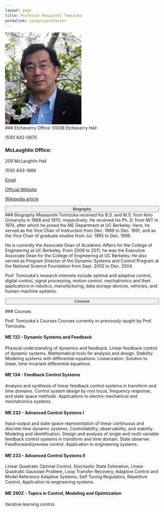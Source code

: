 ```yaml
---
layout: page
title: Professor Masayoshi Tomizuka
permalink: /people/professor
---
```


<div class="col-md-6">
<img src="../assets/images/people/tomizuka_sm.jpg" alt="Professor Tomizuka">
</div>

<div class="col-md-6"><div markdown="1">
### Etcheverry Office:
5100B Etcheverry Hall

(510) 642-0870

### McLaughlin Office:
209 McLaughlin Hall

(510) 643-1666

[Email](mailto:tomizuka@me.berkeley.edu)

[Official Website](http://www.me.berkeley.edu/faculty/tomizuka/)

[Wikipedia article](http://en.wikipedia.org/wiki/Masayoshi_Tomizuka)

</div></div>
<button style="display: block; width: 100%;" data-toggle="collapse" data-target="#bio">Biography</button>
<div id="bio" class="collapse">
<div class="col-md-12"><div markdown="1">
### Biography
Masayoshi Tomizuka received his B.S. and M.S. from Keio University in 1968 and 1970, respectively. He received his Ph. D. from MIT in 1974, after which he joined the ME Department at UC Berkeley. Here, he served as the Vice Chair of Instruction from Dec. 1989 to Dec. 1991, and as the Vice Chair of graduate studies from Jul. 1995 to Dec. 1996.

He is currently the Associate Dean of Academic Affairs for the College of Engineering at UC Berkeley. From 2009 to 2011, he was the Executive Associate Dean for the College of Engineering at UC Berkeley. He also served as Program Director of the Dynamic Systems and Control Program at the National Science Foundation from Sept. 2002 to Dec. 2004.

Prof. Tomizuka's research interests include optimal and adaptive control, digital control, signal processing, motion control, mechatronics and their applications in robotics, manufacturing, data storage devices, vehicles, and human-machine systems.
</div></div>
</div>

<button style="display: block; width: 100%;" data-toggle="collapse" data-target="#courses">Courses</button>

<div id="courses" class="collapse">
<div class="col-md-12"><div markdown="1">
### Courses

Prof. Tomizuka's Courses
Courses currently or previously taught by Prof. Tomizuka.

#### ME 132 - Dynamic Systems and Feedback
Physical understanding of dynamics and feedback. Linear feedback control of dynamic systems. Mathematical tools for analysis and design. Stability. Modeling systems with differential equations. Linearization. Solution to linear, time-invariant differential equations.

#### ME 134 - Feedback Control Systems
Analysis and synthesis of linear feedback control systems in transform and time domains. Control system design by root locus, frequency response, and state space methods. Applications to electro-mechanical and mechatronics systems.

#### ME 232 - Advanced Control Systems I
Input-output and state space representation of linear continuous and discrete time dynamic systems. Controllability, observability, and stability. Modeling and identification. Design and analysis of single and multi-variable feedback control systems in transform and time domain. State observer. Feedforward/preview control. Application to engineering systems.

#### ME 233 - Advanced Control Systems II
Linear Quadratic Optimal Control, Stochastic State Estimation, Linear Quadratic Gaussian Problem, Loop Transfer Recovery, Adaptive Control and Model Reference Adaptive Systems, Self Tuning Regulators, Repetitive Control, Application to engineering systems.

#### ME 290Z - Topics in Control, Modeling and Optimization
Iterative learning control.
</div></div>
</div>